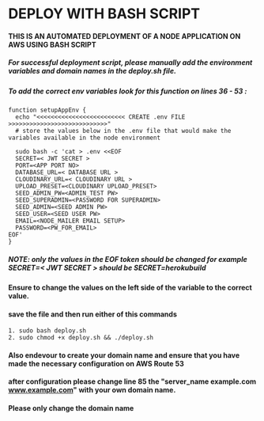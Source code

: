 # DEPLOY WITH BASH SCRIPT

#### THIS IS AN AUTOMATED DEPLOYMENT OF A NODE APPLICATION ON AWS USING BASH SCRIPT

##### For successful deployment script, please manually add the environment variables and domain names in the deploy.sh file.

##### To add the correct env variables look for this function on lines 36 - 53 :

```
function setupAppEnv {
  echo "<<<<<<<<<<<<<<<<<<<<<<<<< CREATE .env FILE  >>>>>>>>>>>>>>>>>>>>>>>>>>>>"
  # store the values below in the .env file that would make the variables available in the node environment

  sudo bash -c 'cat > .env <<EOF
  SECRET=< JWT SECRET >
  PORT=<APP PORT NO>
  DATABASE_URL=< DATABASE URL >
  CLOUDINARY_URL=< CLOUDINARY URL >
  UPLOAD_PRESET=<CLOUDINARY UPLOAD_PRESET>
  SEED_ADMIN_PW=<ADMIN_TEST PW>
  SEED_SUPERADMIN=<PASSWORD FOR SUPERADMIN>
  SEED_ADMIN=<SEED ADMIN PW>
  SEED_USER=<SEED USER PW>
  EMAIL=<NODE_MAILER EMAIL SETUP>
  PASSWORD=<PW_FOR_EMAIL>
EOF'
}
```

##### NOTE: only the values in the EOF token should be changed for example SECRET=< JWT SECRET > should be SECRET=herokubuild

#### Ensure to change the values on the left side of the variable to the correct value.

#### save the file and then run either of this commands

```
1. sudo bash deploy.sh
2. sudo chmod +x deploy.sh && ./deploy.sh
```
#### Also endevour to create your domain name and ensure that you have made the necessary configuration on AWS Route 53 
#### after configuration please change line 85 the "server_name example.com www.example.com" with your own domain name.
#### Please only change the domain name

